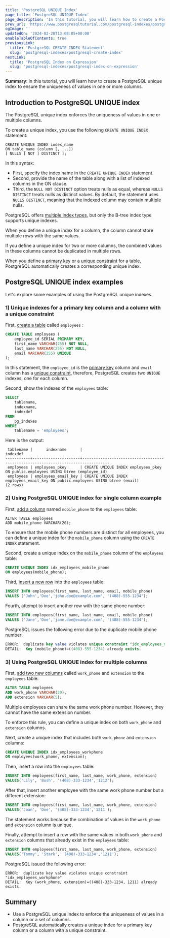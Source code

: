 ```yaml
---
title: 'PostgreSQL UNIQUE Index'
page_title: 'PostgreSQL UNIQUE Index'
page_description: 'In this tutorial, you will learn how to create a PostgreSQL UNIQUE index to ensure the uniqueness of values in one or more columns.'
prev_url: 'https://www.postgresqltutorial.com/postgresql-indexes/postgresql-unique-index/'
ogImage: ''
updatedOn: '2024-02-28T13:08:05+00:00'
enableTableOfContents: true
previousLink:
  title: 'PostgreSQL CREATE INDEX Statement'
  slug: 'postgresql-indexes/postgresql-create-index'
nextLink:
  title: 'PostgreSQL Index on Expression'
  slug: 'postgresql-indexes/postgresql-index-on-expression'
---
```


**Summary**: in this tutorial, you will learn how to create a PostgreSQL unique index to ensure the uniqueness of values in one or more columns.

## Introduction to PostgreSQL UNIQUE index

The PostgreSQL unique index enforces the uniqueness of values in one or multiple columns.

To create a unique index, you use the following `CREATE UNIQUE INDEX` statement:

```phpsql
CREATE UNIQUE INDEX index_name
ON table_name (column [, ...])
[ NULLS [ NOT ] DISTINCT ];
```

In this syntax:

- First, specify the index name in the `CREATE UNIQUE INDEX` statement.
- Second, provide the name of the table along with a list of indexed columns in the ON clause.
- Third, the `NULL NOT DISTINCT` option treats nulls as equal, whereas `NULLS DISTINCT` treats nulls as distinct values. By default, the statement uses `NULLS DISTINCT`, meaning that the indexed column may contain multiple nulls.

PostgreSQL offers [multiple index types](postgresql-index-types), but only the B\-tree index type supports unique indexes.

When you define a unique index for a column, the column cannot store multiple rows with the same values.

If you define a unique index for two or more columns, the combined values in these columns cannot be duplicated in multiple rows.

When you define a [primary key](../postgresql-tutorial/postgresql-primary-key) or a [unique constraint](../postgresql-tutorial/postgresql-unique-constraint) for a table, PostgreSQL automatically creates a corresponding unique index.

## PostgreSQL UNIQUE index examples

Let's explore some examples of using the PostgreSQL unique indexes.

### 1\) Unique indexes for a primary key column and a column with a unique constraint

First, [create a table](../postgresql-tutorial/postgresql-create-table) called `employees` :

```sql
CREATE TABLE employees (
    employee_id SERIAL PRIMARY KEY,
    first_name VARCHAR(255) NOT NULL,
    last_name VARCHAR(255) NOT NULL,
    email VARCHAR(255) UNIQUE
);
```

In this statement, the `employee_id` is the [primary key](../postgresql-tutorial/postgresql-primary-key) column and `email` column has a [unique constraint](../postgresql-tutorial/postgresql-unique-constraint), therefore, PostgreSQL creates two `UNIQUE` indexes, one for each column.

Second, show the indexes of the `employees` table:

```sql
SELECT
    tablename,
    indexname,
    indexdef
FROM
    pg_indexes
WHERE
    tablename = 'employees';
```

Here is the output:

```text
 tablename |      indexname      |                                     indexdef
-----------+---------------------+----------------------------------------------------------------------------------
 employees | employees_pkey      | CREATE UNIQUE INDEX employees_pkey ON public.employees USING btree (employee_id)
 employees | employees_email_key | CREATE UNIQUE INDEX employees_email_key ON public.employees USING btree (email)
(2 rows)
```

### 2\) Using PostgreSQL UNIQUE index for single column example

First, [add a column](../postgresql-tutorial/postgresql-add-column) named `mobile_phone` to the `employees` table:

```http
ALTER TABLE employees
ADD mobile_phone VARCHAR(20);
```

To ensure that the mobile phone numbers are distinct for all employees, you can define a unique index for the `mobile_phone` column using the `CREATE INDEX` statement.

Second, create a unique index on the `mobile_phone` column of the `employees` table:

```sql
CREATE UNIQUE INDEX idx_employees_mobile_phone
ON employees(mobile_phone);
```

Third, [insert a new row](../postgresql-tutorial/postgresql-insert) into the `employees` table:

```sql
INSERT INTO employees(first_name, last_name, email, mobile_phone)
VALUES ('John','Doe','john.doe@example.com', '(408)-555-1234');
```

Fourth, attempt to insert another row with the same phone number:

```sql
INSERT INTO employees(first_name, last_name, email, mobile_phone)
VALUES ('Jane','Doe','jane.doe@example.com', '(408)-555-1234');
```

PostgreSQL issues the following error due to the duplicate mobile phone number:

```sql
ERROR:  duplicate key value violates unique constraint "idx_employees_mobile_phone"
DETAIL:  Key (mobile_phone)=((408)-555-1234) already exists.
```

### 3\) Using PostgreSQL UNIQUE index for multiple columns

First, [add two new columns](../postgresql-tutorial/postgresql-add-column) called `work_phone` and `extension` to the `employees` table:

```sql
ALTER TABLE employees
ADD work_phone VARCHAR(20),
ADD extension VARCHAR(5);
```

Multiple employees can share the same work phone number. However, they cannot have the same extension number.

To enforce this rule, you can define a unique index on both `work_phone` and `extension` columns.

Next, create a unique index that includes both `work_phone` and `extension` columns:

```sql
CREATE UNIQUE INDEX idx_employees_workphone
ON employees(work_phone, extension);
```

Then, insert a row into the `employees` table:

```sql
INSERT INTO employees(first_name, last_name, work_phone, extension)
VALUES('Lily', 'Bush', '(408)-333-1234','1212');
```

After that, insert another employee with the same work phone number but a different extension:

```sql
INSERT INTO employees(first_name, last_name, work_phone, extension)
VALUES('Joan', 'Doe', '(408)-333-1234','1211');
```

The statement works because the combination of values in the `work_phone` and `extension` column is unique.

Finally, attempt to insert a row with the same values in both `work_phone` and `extension` columns that already exist in the `employees` table:

```sql
INSERT INTO employees(first_name, last_name, work_phone, extension)
VALUES('Tommy', 'Stark', '(408)-333-1234','1211');
```

PostgreSQL issued the following error:

```
ERROR:  duplicate key value violates unique constraint "idx_employees_workphone"
DETAIL:  Key (work_phone, extension)=((408)-333-1234, 1211) already exists.
```

## Summary

- Use a PostgreSQL unique index to enforce the uniqueness of values in a column or a set of columns.
- PostgreSQL automatically creates a unique index for a primary key column or a column with a unique constraint.
